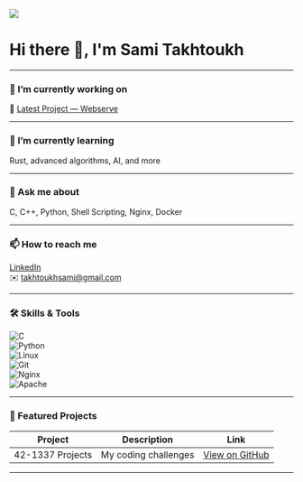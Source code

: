 ![](https://badge.mediaplus.ma/darkblue/stakhtou)

# Hi there 👋, I'm **Sami Takhtoukh**

---

### 🔭 I’m currently working on  
🚀 [Latest Project — Webserve](https://github.com/anasamellahe/webserv/tree/sami-branche)

---

### 🌱 I’m currently learning  
Rust, advanced algorithms, AI, and more

---

### 💬 Ask me about  
C, C++, Python, Shell Scripting, Nginx, Docker

---

### 📫 How to reach me  
[LinkedIn](https://www.linkedin.com/in/takhtoukh-sami-193254325/)  
✉️ takhtoukhsami@gmail.com

---

### 🛠️ Skills & Tools  

![C](https://img.shields.io/badge/-C-00599C?style=flat&logo=c&logoColor=white)  
![Python](https://img.shields.io/badge/-Python-3776AB?style=flat&logo=python&logoColor=white)  
![Linux](https://img.shields.io/badge/-Linux-FCC624?style=flat&logo=linux&logoColor=black)  
![Git](https://img.shields.io/badge/-Git-F05032?style=flat&logo=git&logoColor=white)  
![Nginx](https://img.shields.io/badge/-Nginx-009639?style=flat&logo=nginx&logoColor=white)  
![Apache](https://img.shields.io/badge/-Apache-D22128?style=flat&logo=apache&logoColor=white)

---

### 🔗 Featured Projects  

| Project            | Description           | Link                                                         |
|--------------------|-----------------------|--------------------------------------------------------------|
| 42-1337 Projects   | My coding challenges   | [View on GitHub](https://github.com/Smethodique/42-1337-projects) |

---


